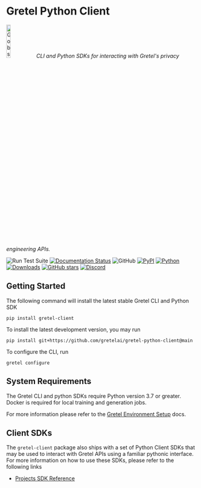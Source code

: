# Gretel Python Client

<p align="left">
<img width=15% src="https://gretel-public-website.s3.amazonaws.com/assets/gobs_the_cat_@1x.png" alt="Gobs the Gretel.ai cat" />
<i>CLI and Python SDKs for interacting with Gretel's privacy engineering APIs.</i>
</p>

![Run Test Suite](https://github.com/gretelai/gretel-python-client/workflows/Run%20Test%20Suite/badge.svg)
[![Documentation Status](https://readthedocs.org/projects/gretel-client/badge/?version=stable)](https://gretel-client.readthedocs.io/en/stable/?badge=stable?badge=stable)
![GitHub](https://img.shields.io/github/license/gretelai/gretel-python-client)
[![PyPI](https://badge.fury.io/py/gretel-client.svg)](https://badge.fury.io/py/gretel-client)
[![Python](https://img.shields.io/pypi/pyversions/gretel-client.svg)](https://github.com/gretelai/gretel-python-client)
[![Downloads](https://pepy.tech/badge/gretel-client)](https://pepy.tech/project/gretel-client)
[![GitHub stars](https://img.shields.io/github/stars/gretelai/gretel-python-client?style=social)](https://github.com/gretelai/gretel-python-client)
[![Discord](https://img.shields.io/discord/1007817822614847500?label=Discord&logo=Discord)](https://gretel.ai/discord)

## Getting Started

The following command will install the latest stable Gretel CLI and Python SDK

```
pip install gretel-client
```

To install the latest development version, you may run

```
pip install git+https://github.com/gretelai/gretel-python-client@main
```

To configure the CLI, run

```
gretel configure
```

## System Requirements

The Gretel CLI and python SDKs require Python version 3.7 or greater. Docker is required for local training and generation jobs.

For more information please refer to the [Gretel Environment Setup](https://docs.gretel.ai/environment-setup) docs.


## Client SDKs

The `gretel-client` package also ships with a set of Python Client SDKs that may be used to interact with Gretel APIs using a familiar pythonic interface. For more information on how to use these SDKs, please refer to the following links

* [Projects SDK Reference](https://python.docs.gretel.ai/en/latest/projects/index.html)

